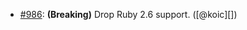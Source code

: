 * [#986](https://github.com/rubocop/rubocop-rails/pull/986): **(Breaking)** Drop Ruby 2.6 support. ([@koic][])

